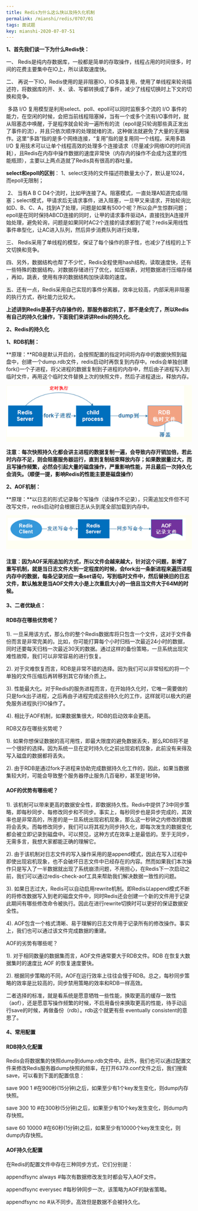 ```yaml
---
title: Redis为什么这么快以及持久化机制
permalink: /mianshi/redis/0707/01
tags: 面试题
key: mianshi-2020-07-07-51
---
```


**1、首先我们谈一下为什么Redis快：**

   一、 Redis是纯内存数据库，一般都是简单的存取操作，线程占用的时间很多，时间的花费主要集中在IO上，所以读取速度快。

   二、 再说一下IO，Redis使用的是非阻塞IO，IO多路复用，使用了单线程来轮询描述符，将数据库的开、关、读、写都转换成了事件，减少了线程切换时上下文的切 换和竞争。

​      多路 I/O 复用模型是利用select、poll、epoll可以同时监察多个流的 I/O 事件的能力，在空闲的时候，会把当前线程阻塞掉，当有一个或多个流有I/O事件时，就从阻塞态中唤醒，于是程序就会轮询一遍所有的流（epoll是只轮询那些真正发出了事件的流），并且只依次顺序的处理就绪的流，这种做法就避免了大量的无用操作。这里“多路”指的是多个网络连接，“复用”指的是复用同一个线程。采用多路 I/O 复用技术可以让单个线程高效的处理多个连接请求（尽量减少网络IO的时间消耗），且Redis在内存中操作数据的速度非常快（内存内的操作不会成为这里的性能瓶颈），主要以上两点造就了Redis具有很高的吞吐量。

  __select和epoll的区别__： 1、select支持的文件描述符数量太小了，默认是1024，而epoll无限制；                   

​                   2、 当有A B C D4个流时，比如甲连接了A。阻塞模式，一直处理A知道完成/阻塞；select模式，甲请求后无请求事件，进入阻塞，一旦甲又来请求，开始轮询比如D、B、C、A，找到A了处理，问题是如果有500个呢？所以会产生惊群问题；epoll是在同时保持ABCD连接的同时，让甲的请求事件驱动A，直接找到A连接开始处理，避免轮询，问题是如果同时AC2个连接的请求都到了呢？redis采用线性事件串型化，让AC进入队列，然后异步消费队列进行处理，

   

   三、 Redis采用了单线程的模型，保证了每个操作的原子性，也减少了线程的上下文切换和竞争。

   四、另外，数据结构也帮了不少忙，Redis全程使用hash结构，读取速度快，还有一些特殊的数据结构，对数据存储进行了优化，如压缩表，对短数据进行压缩存储   ，再如，跳表，使用有序的数据结构加快读取的速度。

   五、还有一点，Redis采用自己实现的事件分离器，效率比较高，内部采用非阻塞的执行方式，吞吐能力比较大。

  **上述讲到Redis是基于内存操作的，那服务器宕机了，那不是全完了，所以Redis有自己的持久化操作，下面我们来讲讲Redis的持久化**。

**2、Redis的持久化**

  **1、RDB机制：**

​     **原理：**RDB是默认开启的，会按照配置的指定时间将内存中的数据快照到磁盘中，创建一个dump.rdb文件，redis启动时再恢复到内存中。redis会单独创建fork()一个子进程，将父进程的数据复制到子进程的内存中，然后由子进程写入到临时文件，再用这个临时文件替换上次的快照文件，然后子进程退出，释放内存。

 ![img](/assets/images/mianshiti/0707/1529748-20191228144120407-772338177.png)

 

​    **注意**：**每次快照持久化都会讲主进程的数据复制一遍，会导致内存开销加倍，若此时内存不足，则会阻塞服务器运行，直到复制结束释放内存；如果数据量过大，而且写操作频繁，必然会引起大量的磁盘操作，严重影响性能，并且最后一次持久化会消失。（顺便一提，影响Redis的性能主要是磁盘操作）**

   **2、AOF机制：**

​     **原理：**以日志的形式记录每个写操作（读操作不记录），只需追加文件但不可改写文件，redis启动时会根据日志从头到尾全部加载到内存中。

![img](/assets/images/mianshiti/0707/1529748-20191228144942326-2077722385.png)

####     注意：因为AOF采用追加的方式，所以文件会越来越大，针对这个问题，新增了重写机制，就是当日志文件大到一定程度的时候，会fork出一条新进程来遍历进程内存中的数据，每条记录对应一条set语句，写到临时文件中，然后替换旧的日志文件，默认触发是当AOF文件大小是上次重启大小的一倍且当文件大于64M的时候。

#### 3、二者优缺点：

####  RDB存在哪些优势呢？

1). 一旦采用该方式，那么你的整个Redis数据库将只包含一个文件，这对于文件备份而言是非常完美的。比如，你可能打算每个小时归档一次最近24小时的数据，同时还要每天归档一次最近30天的数据。通过这样的备份策略，一旦系统出现灾难性故障，我们可以非常容易的进行恢复。

2). 对于灾难恢复而言，RDB是非常不错的选择。因为我们可以非常轻松的将一个单独的文件压缩后再转移到其它存储介质上。

3). 性能最大化。对于Redis的服务进程而言，在开始持久化时，它唯一需要做的只是fork出子进程，之后再由子进程完成这些持久化的工作，这样就可以极大的避免服务进程执行IO操作了。

4). 相比于AOF机制，如果数据集很大，RDB的启动效率会更高。

RDB又存在哪些劣势呢？

1). 如果你想保证数据的高可用性，即最大限度的避免数据丢失，那么RDB将不是一个很好的选择。因为系统一旦在定时持久化之前出现宕机现象，此前没有来得及写入磁盘的数据都将丢失。

2). 由于RDB是通过fork子进程来协助完成数据持久化工作的，因此，如果当数据集较大时，可能会导致整个服务器停止服务几百毫秒，甚至是1秒钟。

####  AOF的优势有哪些呢？

1). 该机制可以带来更高的数据安全性，即数据持久性。Redis中提供了3中同步策略，即每秒同步、每修改同步和不同步。事实上，每秒同步也是异步完成的，其效率也是非常高的，所差的是一旦系统出现宕机现象，那么这一秒钟之内修改的数据将会丢失。而每修改同步，我们可以将其视为同步持久化，即每次发生的数据变化都会被立即记录到磁盘中。可以预见，这种方式在效率上是最低的。至于无同步，无需多言，我想大家都能正确的理解它。

2). 由于该机制对日志文件的写入操作采用的是append模式，因此在写入过程中即使出现宕机现象，也不会破坏日志文件中已经存在的内容。然而如果我们本次操作只是写入了一半数据就出现了系统崩溃问题，不用担心，在Redis下一次启动之前，我们可以通过redis-check-aof工具来帮助我们解决数据一致性的问题。

3). 如果日志过大，Redis可以自动启用rewrite机制。即Redis以append模式不断的将修改数据写入到老的磁盘文件中，同时Redis还会创建一个新的文件用于记录此期间有哪些修改命令被执行。因此在进行rewrite切换时可以更好的保证数据安全性。

4). AOF包含一个格式清晰、易于理解的日志文件用于记录所有的修改操作。事实上，我们也可以通过该文件完成数据的重建。

AOF的劣势有哪些呢？

1). 对于相同数量的数据集而言，AOF文件通常要大于RDB文件。RDB 在恢复大数据集时的速度比 AOF 的恢复速度要快。

2). 根据同步策略的不同，AOF在运行效率上往往会慢于RDB。总之，每秒同步策略的效率是比较高的，同步禁用策略的效率和RDB一样高效。

二者选择的标准，就是看系统是愿意牺牲一些性能，换取更高的缓存一致性（aof），还是愿意写操作频繁的时候，不启用备份来换取更高的性能，待手动运行save的时候，再做备份（rdb）。rdb这个就更有些 eventually consistent的意思了。

#### 4、常用配置

#### RDB持久化配置

Redis会将数据集的快照dump到dump.rdb文件中。此外，我们也可以通过配置文件来修改Redis服务器dump快照的频率，在打开6379.conf文件之后，我们搜索save，可以看到下面的配置信息：

save 900 1       #在900秒(15分钟)之后，如果至少有1个key发生变化，则dump内存快照。

save 300 10      #在300秒(5分钟)之后，如果至少有10个key发生变化，则dump内存快照。

save 60 10000    #在60秒(1分钟)之后，如果至少有10000个key发生变化，则dump内存快照。

#### AOF持久化配置

在Redis的配置文件中存在三种同步方式，它们分别是：

appendfsync always   #每次有数据修改发生时都会写入AOF文件。

appendfsync everysec #每秒钟同步一次，该策略为AOF的缺省策略。

appendfsync no     #从不同步。高效但是数据不会被持久化。